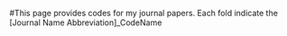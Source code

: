 #This page provides codes for my journal papers. Each fold indicate the [Journal Name Abbreviation]_CodeName
